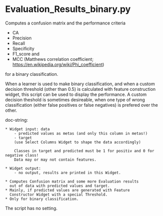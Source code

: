 # Evaluation_Results_binary.py
Computes a confusion matrix and the performance criteria 
- CA
- Precision
- Recall
- Specificity
- F1_score and
- MCC (Matthews correlation coefficient; https://en.wikipedia.org/wiki/Phi_coefficient)

for a binary classification.

When a learner is used to make binary classification, and when a custom decision threshold (other than 0.5) is calculated with 
feature construction widget, this script can be used to display the performance.
A custom decision theshold is sometimes desireable, when one type of wrong classification (either false positives or false negatives) 
is prefered over the other. 

doc-string:

```
* Widget input: data
    - predicted values as metas (and only this column in metas!)
    - target
    (use Select Columns Widget to shape the data accordingly)

    Classes in target and predicted must be 1 for positiv and 0 for negative class!
    Data may or may not contain features.

* Widget output: 
    - no output, results are printed in this Widget.

* Computes Confusion matrix and some more Evaluation results
  out of data with predicted values and target.
* Mainly, if predicted values are generated with Feature
  Constructor Widget with a special Threshold.
* Only for binary classification.

```

The script has no setting.
